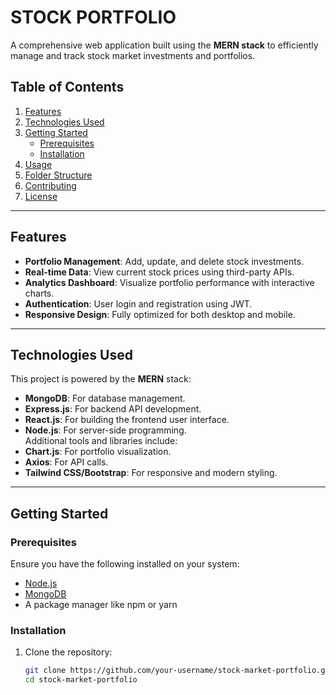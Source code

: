 # STOCK PORTFOLIO

A comprehensive web application built using the **MERN stack** to efficiently manage and track stock market investments and portfolios.  

## Table of Contents  
1. [Features](#features)  
2. [Technologies Used](#technologies-used)  
3. [Getting Started](#getting-started)  
   - [Prerequisites](#prerequisites)  
   - [Installation](#installation)  
4. [Usage](#usage)  
5. [Folder Structure](#folder-structure)  
6. [Contributing](#contributing)  
7. [License](#license)  

---

## Features  
- **Portfolio Management**: Add, update, and delete stock investments.  
- **Real-time Data**: View current stock prices using third-party APIs.  
- **Analytics Dashboard**: Visualize portfolio performance with interactive charts.  
- **Authentication**: User login and registration using JWT.  
- **Responsive Design**: Fully optimized for both desktop and mobile.  

---

## Technologies Used  
This project is powered by the **MERN** stack:  
- **MongoDB**: For database management.  
- **Express.js**: For backend API development.  
- **React.js**: For building the frontend user interface.  
- **Node.js**: For server-side programming.  
Additional tools and libraries include:  
- **Chart.js**: For portfolio visualization.  
- **Axios**: For API calls.  
- **Tailwind CSS/Bootstrap**: For responsive and modern styling.  

---

## Getting Started  

### Prerequisites  
Ensure you have the following installed on your system:  
- [Node.js](https://nodejs.org/)  
- [MongoDB](https://www.mongodb.com/)  
- A package manager like npm or yarn  

### Installation  
1. Clone the repository:  
   ```bash  
   git clone https://github.com/your-username/stock-market-portfolio.git  
   cd stock-market-portfolio
